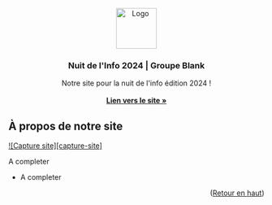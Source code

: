 <!-- Logo Projet -->
<br />
<div align="center">
  <a href="https://github.com/brs64/ndi-2024">
    <img src="img/logoBlank.png.png" alt="Logo" width="80" height="80">
  </a>

  <h3 align="center">Nuit de l'Info 2024 | Groupe Blank</h3>

  <p align="center">
    Notre site pour la nuit de l'info édition 2024 !
    <br />
    <br />
    <a href="https://github.com/othneildrew/Best-README-Template"><strong>Lien vers le site »</strong></a>
  </p>
</div>

<!-- À propos de notre site -->
## À propos de notre site

[![Capture site][capture-site]](https://example.com)

A completer
* A completer

<p align="right">(<a href="#readme-top">Retour en haut</a>)</p>